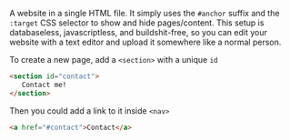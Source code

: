 A website in a single HTML file. It simply uses the `#anchor` suffix and the `:target` CSS selector to show and hide pages/content. This setup is databaseless, javascriptless, and buildshit-free, so you can edit your website with a text editor and upload it somewhere like a normal person.

To create a new page, add a `<section>` with a unique `id`
```html
<section id="contact">
   Contact me!
</section>
```
Then you could add a link to it inside `<nav>`
```html
<a href="#contact">Contact</a>
```
